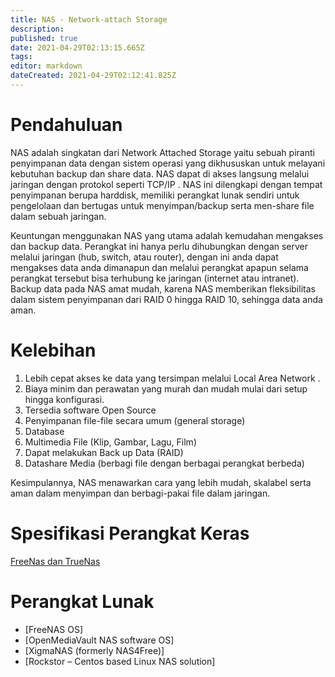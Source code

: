 ```yaml
---
title: NAS - Network-attach Storage
description: 
published: true
date: 2021-04-29T02:13:15.665Z
tags: 
editor: markdown
dateCreated: 2021-04-29T02:12:41.825Z
---
```


# Pendahuluan
NAS adalah singkatan dari Network Attached Storage yaitu sebuah piranti penyimpanan data dengan sistem operasi yang dikhususkan untuk melayani kebutuhan backup dan share data. NAS dapat di akses langsung melalui jaringan dengan protokol seperti TCP/IP . NAS ini dilengkapi dengan tempat penyimpanan berupa harddisk, memiliki perangkat lunak sendiri untuk pengelolaan dan bertugas untuk menyimpan/backup serta men-share file dalam sebuah jaringan.

Keuntungan menggunakan NAS yang utama adalah kemudahan mengakses dan backup data.  Perangkat ini hanya perlu dihubungkan dengan server melalui jaringan (hub, switch, atau router), dengan ini anda dapat mengakses data anda dimanapun dan melalui perangkat apapun selama perangkat tersebut bisa terhubung ke jaringan (internet atau intranet). Backup data pada NAS amat mudah, karena NAS memberikan fleksibilitas dalam sistem penyimpanan dari RAID 0 hingga RAID 10, sehingga data anda aman.

# Kelebihan
1. Lebih cepat akses ke data yang tersimpan melalui Local Area Network .
2. Biaya minim dan perawatan yang murah dan mudah mulai dari setup hingga konfigurasi.
3. Tersedia software Open Source
4. Penyimpanan file-file secara umum (general storage)
5. Database
6. Multimedia File (Klip, Gambar, Lagu, Film)
7. Dapat melakukan Back up Data (RAID)
8. Datashare Media (berbagi file dengan berbagai perangkat berbeda)

Kesimpulannya, NAS menawarkan cara yang lebih mudah, skalabel serta aman dalam menyimpan dan berbagi-pakai file dalam jaringan.

# Spesifikasi Perangkat Keras
[FreeNas dan TrueNas](https://www.freenas.org/hardware-requirements/)

# Perangkat Lunak
- [FreeNAS OS]
- [OpenMediaVault NAS software OS]
- [XigmaNAS (formerly NAS4Free)]
- [Rockstor – Centos based Linux NAS solution]